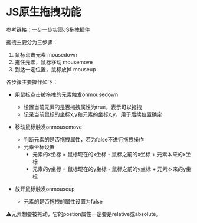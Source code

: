 # JS原生拖拽功能

参考链接：[一步一步实现JS拖拽插件](https://www.cnblogs.com/lrzw32/p/4696655.html)



拖拽主要分为三步骤：

1. 鼠标点击元素 mousedown
2. 拖住元素，鼠标移动 mousemove
3. 到达一定位置，鼠标放掉 mouseup



各步骤主要操作如下：

- 用鼠标点击被拖拽的元素触发onmousedown
  - 设置当前元素的是否拖拽属性为true，表示可以拖拽
  - 记录当前鼠标的坐标x,y和元素的坐标x,y，用于后续位置确定

- 移动鼠标触发onmousemove
  - 判断元素的是否拖拽属性，若为false不进行拖拽操作
  - 元素坐标设置
    - 元素的x坐标 =  鼠标现在的x坐标 - 鼠标之前的x坐标 + 元素本来的x坐标
    - 元素的y坐标 =  鼠标现在的y坐标 - 鼠标之前的y坐标 + 元素本来的y坐标
- 放开鼠标触发onmouseup
  - 元素的是否拖拽的属性设置为false



⚠️元素想要被拖动，它的postion属性一定要是relative或absolute。